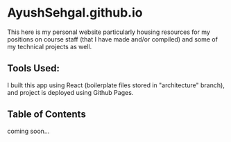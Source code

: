 # AyushSehgal.github.io
This here is my personal website particularly housing resources for my positions on course staff (that I have made and/or compiled) and some of my technical projects as well. 

## Tools Used: 
I built this app using React (boilerplate files stored in "architecture" branch), and project is deployed using Github Pages. 

## Table of Contents
coming soon...
